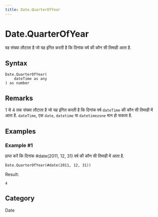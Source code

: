 ```yaml
---
title: Date.QuarterOfYear
---
```


# Date.QuarterOfYear


वह संख्या लौटाता है जो यह इंगित करती है कि दिनांक वर्ष की कौन सी तिमाही आता है.


## Syntax

```powerquery
Date.QuarterOfYear(
    dateTime as any
) as number
```


## Remarks

1 से 4 तक संख्या लौटाता है जो यह इंगित करती है कि दिनांक वर्ष <code>dateTime</code> की कौन सी तिमाही में आता है. <code>dateTime</code>, एक <code>date</code>, <code>datetime</code> या <code>datetimezone</code> मान हो सकता है.


## Examples

### Example #1 
प्राप्त करें कि दिनांक #date(2011, 12, 31) वर्ष की कौन सी तिमाही में आता है.
```powerquery
Date.QuarterOfYear(#date(2011, 12, 31))
```

Result: 
```powerquery
4
```




## Category
Date
